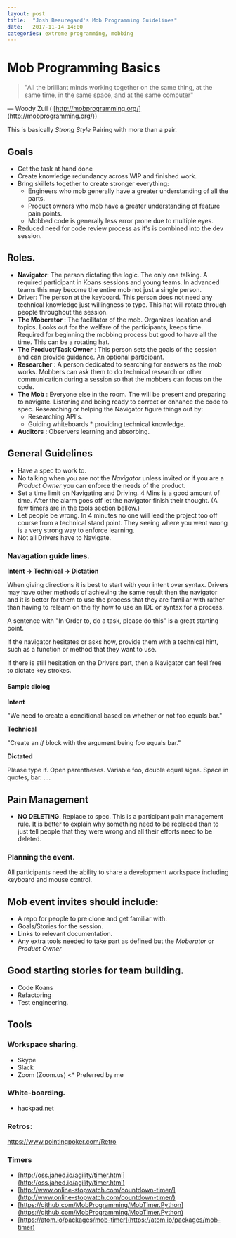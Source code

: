 ```yaml
---
layout: post
title:  "Josh Beauregard's Mob Programming Guidelines"
date:   2017-11-14 14:00
categories: extreme programming, mobbing
---
```


# Mob Programming Basics

> &quot;All the brilliant minds working together on the same thing, at the same time, in the same space, and at the same computer&quot;

&mdash; Woody Zuil ( [http://mobprogramming.org/](http://mobprogramming.org/))

This is basically _Strong Style_ Pairing with more than a pair.

## Goals

* Get the task at hand done
* Create knowledge redundancy across WIP and finished work.
* Bring skillets together to create stronger everything:
  * Engineers who mob generally have a greater understanding of all the parts.
  * Product owners who mob have a greater understanding of feature pain points.
  * Mobbed code is generally less error prone due to multiple eyes.
* Reduced need for code review process as it&#39;s is combined into the dev session.

## Roles.

* **Navigator**: The person dictating the logic. The only one talking. A required participant in Koans sessions and young teams. In advanced teams this may become the entire mob not just a single person.
* Driver: The person at the keyboard. This person does not need any technical knowledge just willingness to type. This hat will rotate through people throughout the session.
* **The Moberator** : The facilitator of the mob. Organizes location and topics. Looks out for the welfare of the participants, keeps time. Required for beginning the mobbing process but good to have all the time. This can be a rotating hat.
* **The Product/Task Owner** : This person sets the goals of the session and can provide guidance. An optional participant.
* **Researcher** : A person dedicated to searching for answers as the mob works. Mobbers can ask them to do technical research or other communication during a session so that the mobbers can focus on the code.
* **The Mob** : Everyone else in the room. The will be present and preparing to navigate. Listening and being ready to correct or enhance the code to spec. Researching or helping the Navigator figure things out by:
  * Researching API&#39;s.
  * Guiding whiteboards \* providing technical knowledge.
* **Auditors** : Observers learning and absorbing.

## General Guidelines

* Have a spec to work to.
* No talking when you are not the _Navigator_ unless invited or if you are a _Product Owner_ you can enforce the needs of the product.
* Set a time limit on Navigating and Driving. 4 Mins is a good amount of time. After the alarm goes off let the navigator finish their thought. (A few timers are in the tools section bellow.)
* Let people be wrong. In 4 minutes no one will lead the project too off course from a technical stand point. They seeing where you went wrong is a very strong way to enforce learning.
* Not all Drivers have to Navigate.

### Navagation guide lines.

**Intent -&gt; Technical -&gt; Dictation**

When giving directions it is best to start with your intent over syntax. Drivers may have other methods of achieving the same result then the navigator and it is better for them to use the process that they are familiar with rather than having to relearn on the fly how to use an IDE or syntax for a process.

A sentence with &quot;In Order to, do a task, please do this&quot; is a great starting point.

If the navigator hesitates or asks how, provide them with a technical hint, such as a function or method that they want to use.

If there is still hesitation on the Drivers part, then a Navigator can feel free to dictate key strokes.

#### Sample diolog

__Intent__

&quot;We need to create a conditional based on whether or not foo equals bar.&quot;

__Technical__

&quot;Create an _if_ block with the argument being foo equals bar.&quot;

__Dictated__

Please type if. Open parentheses. Variable foo, double equal signs. Space in quotes, bar. ....

## Pain Management

* **NO DELETING**. Replace to spec. This is a participant pain management rule. It is better to explain why something need to be replaced than to just tell people that they were wrong and all their efforts need to be deleted.

### Planning the event.

All participants need the ability to share a development workspace including keyboard and mouse control.

## Mob event invites should include:

* A repo for people to pre clone and get familiar with.
* Goals/Stories for the session.
* Links to relevant documentation.
* Any extra tools needed to take part as defined but the _Moberator_ or _Product Owner_

## Good starting stories for team building.

* Code Koans
* Refactoring
* Test engineering.

## Tools

### Workspace sharing.
* Skype
* Slack
* Zoom (Zoom.us) &lt;* Preferred by me

### White-boarding.

* hackpad.net

### Retros:

https://www.pointingpoker.com/Retro

### Timers

* [http://oss.jahed.io/agility/timer.html](http://oss.jahed.io/agility/timer.html)
* [http://www.online-stopwatch.com/countdown-timer/](http://www.online-stopwatch.com/countdown-timer/)
* [https://github.com/MobProgramming/MobTimer.Python](https://github.com/MobProgramming/MobTimer.Python)
* [https://atom.io/packages/mob-timer](https://atom.io/packages/mob-timer)
